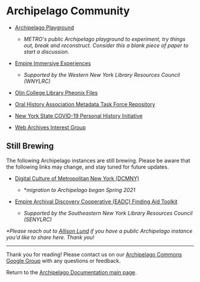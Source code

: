 # Archipelago Community

- [Archipelago Playground](http://play.archipelago.nyc)
    - _METRO's public Archipelago playground to experiment, try things out, break and reconstruct. Consider this a blank piece of paper to start a discussion._

- [Empire Immersive Experiences](https://esie.space)
    - _Supported by the Western New York Library Resources Council (WNYLRC)_

- [Olin College Library Pheonix Files](https://phoenixfiles.olin.edu)

- [Oral History Association Metadata Task Force Repository](http://oha.archipelago.nyc)

- [New York State COVID-19 Personal History Initiative](https://www.nyspersonalhistory.com)

- [Web Archives Interest Group](https://webarchive.archipelago.nyc)


## Still Brewing

The following Archipelago instances are still brewing. Please be aware that the following links may change, and stay tuned for future updates.

- [Digital Culture of Metropolitan New York (DCMNY)](http://dcmny.org)
  - *_migration to Archipelago began Spring 2021_

- [Empire Archival Discovery Cooperative (EADC) Finding Aid Toolkit](https://archipelago.senylrc.org/)
   - _Supported by the Southeastern New York Library Resources Council (SENYLRC)_




_*Please reach out to [Allison Lund](https://github.com/alliomeria) if you have a public Archipelago instance you'd like to share here. Thank you!_

---

Thank you for reading! Please contact us on our [Archipelago Commons Google Group](https://groups.google.com/forum/#!forum/archipelago-commons) with any questions or feedback.

Return to the [Archipelago Documentation main page](index.md).
